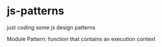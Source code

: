 # js-patterns

just coding some js design patterns

Module Pattern: function that contains an execution context
